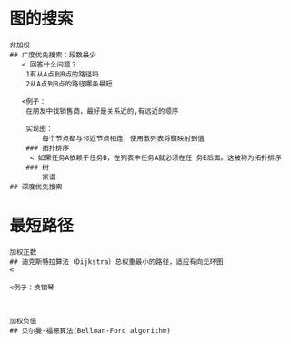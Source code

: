 # 图的搜索
    非加权
	## 广度优先搜索：段数最少
	   < 回答什么问题？
	   	1有从A点到B点的路径吗
	   	2从A点到B点的路径哪条最短

       <例子：
        在朋友中找销售商，最好是关系近的,有远近的顺序

        实现图：
        	每个节点都与邻近节点相连，使用散列表将键映射到值
       	### 拓扑排序  
         < 如果任务A依赖于任务B，在列表中任务A就必须在任 务B后面。这被称为拓扑排序
       	### 树
       		家谱 	
	## 深度优先搜索

# 最短路径
	加权正数
	## 迪克斯特拉算法（Dijkstra）总权重最小的路径，适应有向无环图
	< 

	<例子：换钢琴



	加权负值
	## 贝尔曼-福德算法(Bellman-Ford algorithm)